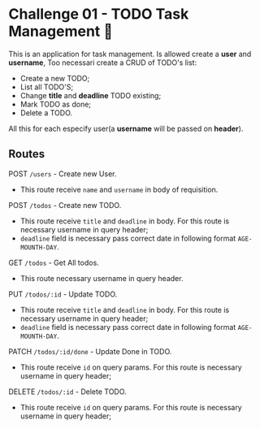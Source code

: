 # Challenge 01 - TODO Task Management 📌

This is an application for task management. Is allowed create a **user** and **username**, Too necessari create a CRUD of TODO's list:

- Create a new TODO;
- List all TODO'S;
- Change **title** and **deadline** TODO existing;
- Mark TODO as done;
- Delete a TODO.

All this for each especify user(a **username** will be passed on **header**).

## Routes
POST `/users` - Create new User.
- This route receive `name` and `username` in body of requisition. 

POST `/todos` - Create new TODO.
-  This route receive `title` and `deadline` in body. For this route is necessary username in query header;
- `deadline` field is necessary pass correct date in following format `AGE-MOUNTH-DAY`. 

GET `/todos` - Get All todos.
- This route necessary username in query header. 

PUT `/todos/:id` - Update TODO.
-  This route receive `title` and `deadline` in body. For this route is necessary username in query header;
- `deadline` field is necessary pass correct date in following format `AGE-MOUNTH-DAY`. 

PATCH `/todos/:id/done` - Update Done in TODO.
-  This route receive `id` on query params. For this route is necessary username in query header;

DELETE `/todos/:id` - Delete TODO.
-  This route receive `id` on query params. For this route is necessary username in query header;

